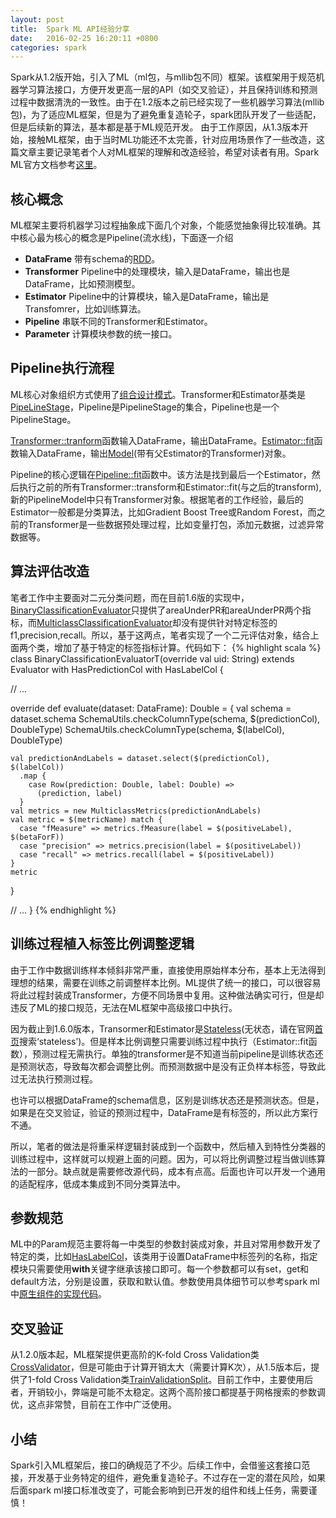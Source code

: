 ```yaml
---
layout: post
title:  Spark ML API经验分享
date:   2016-02-25 16:20:11 +0800
categories: spark
---
```


Spark从1.2版开始，引入了ML（ml包，与mllib包不同）框架。该框架用于规范机器学习算法接口，方便开发更高一层的API（如交叉验证），并且保持训练和预测过程中数据清洗的一致性。由于在1.2版本之前已经实现了一些机器学习算法(mllib包)，为了适应ML框架，但是为了避免重复造轮子，spark团队开发了一些适配，但是后续新的算法，基本都是基于ML规范开发。
由于工作原因，从1.3版本开始，接触ML框架，由于当时ML功能还不太完善，针对应用场景作了一些改造，这篇文章主要记录笔者个人对ML框架的理解和改造经验，希望对读者有用。Spark ML官方文档参考[这里](http://spark.apache.org/docs/latest/ml-guide.html)。

## 核心概念
ML框架主要将机器学习过程抽象成下面几个对象，个能感觉抽象得比较准确。其中核心最为核心的概念是Pipeline(流水线)，下面逐一介绍

* **DataFrame** 带有schema的[RDD](http://spark.apache.org/docs/latest/programming-guide.html#resilient-distributed-datasets-rdds)。 
* **Transformer** Pipeline中的处理模块，输入是DataFrame，输出也是DataFrame，比如预测模型。
* **Estimator** Pipeline中的计算模块，输入是DataFrame，输出是Transfomrer，比如训练算法。
* **Pipeline** 串联不同的Transformer和Estimator。
* **Parameter** 计算模块参数的统一接口。


## Pipeline执行流程

ML核心对象组织方式使用了[组合设计模式](https://en.wikipedia.org/wiki/Composite_pattern)。Transformer和Estimator基类是[PipeLineStage](https://github.com/apache/spark/blob/branch-1.6/mllib/src/main/scala/org/apache/spark/ml/Pipeline.scala#L43)，Pipeline是PipelineStage的集合，Pipeline也是一个PipelineStage。

[Transformer::tranform](https://github.com/apache/spark/blob/branch-1.6/mllib/src/main/scala/org/apache/spark/ml/Transformer.scala#L68)函数输入DataFrame，输出DataFrame。[Estimator::fit](https://github.com/apache/spark/blob/branch-1.6/mllib/src/main/scala/org/apache/spark/ml/Estimator.scala#L65)函数输入DataFrame，输出[Model](https://github.com/apache/spark/blob/branch-1.6/mllib/src/main/scala/org/apache/spark/ml/Model.scala#L30)(带有父Estimator的Transformer)对象。

Pipeline的核心逻辑在[Pipeline::fit](https://github.com/apache/spark/blob/branch-1.6/mllib/src/main/scala/org/apache/spark/ml/Pipeline.scala#L126)函数中。该方法是找到最后一个Estimator，然后执行之前的所有Transformer::transform和Estimator::fit(与之后的transform),新的PipelineModel中只有Transformer对象。根据笔者的工作经验，最后的Estimator一般都是分类算法，比如Gradient Boost Tree或Random Forest，而之前的Transformer是一些数据预处理过程，比如变量打包，添加元数据，过滤异常数据等。

## 算法评估改造
笔者工作中主要面对二元分类问题，而在目前1.6版的实现中，[BinaryClassificationEvaluator](https://github.com/apache/spark/blob/branch-1.6/mllib/src/main/scala/org/apache/spark/ml/evaluation/BinaryClassificationEvaluator.scala)只提供了areaUnderPR和areaUnderPR两个指标，而[MulticlassClassificationEvaluator](https://github.com/apache/spark/blob/branch-1.6/mllib/src/main/scala/org/apache/spark/ml/evaluation/MulticlassClassificationEvaluator.scala)却没有提供针对特定标签的f1,precision,recall。所以，基于这两点，笔者实现了一个二元评估对象，结合上面两个类，增加了基于特定的标签指标计算。代码如下：
{% highlight scala %}
class BinaryClassificationEvaluatorT(override val uid: String)
  extends Evaluator with HasPredictionCol with HasLabelCol {
  
  // ...

  override def evaluate(dataset: DataFrame): Double = {
    val schema = dataset.schema
    SchemaUtils.checkColumnType(schema, $(predictionCol), DoubleType)
    SchemaUtils.checkColumnType(schema, $(labelCol), DoubleType)

    val predictionAndLabels = dataset.select($(predictionCol), $(labelCol))
      .map {
        case Row(prediction: Double, label: Double) =>
          (prediction, label)
      }
    val metrics = new MulticlassMetrics(predictionAndLabels)
    val metric = $(metricName) match {
      case "fMeasure" => metrics.fMeasure(label = $(positiveLabel), $(betaForF))
      case "precision" => metrics.precision(label = $(positiveLabel))
      case "recall" => metrics.recall(label = $(positiveLabel))
    }
    metric
  }

   // ...
}
{% endhighlight %}

## 训练过程植入标签比例调整逻辑
由于工作中数据训练样本倾斜非常严重，直接使用原始样本分布，基本上无法得到理想的结果，需要在训练之前调整样本比例。ML提供了统一的接口，可以很容易将此过程封装成Transformer，方便不同场景中复用。这种做法确实可行，但是却违反了ML的接口规范，无法在ML框架中高级接口中执行。

因为截止到1.6.0版本，Transormer和Estimator是[Stateless](http://spark.apache.org/docs/1.6.0/ml-guide.html#properties-of-pipeline-components)(无状态，请在官网[首页](http://spark.apache.org/docs/1.6.0/ml-guide.html#properties-of-pipeline-components)搜索‘stateless’)。但是样本比例调整只需要训练过程中执行（Estimator::fit函数），预测过程无需执行。单独的transformer是不知道当前pipeline是训练状态还是预测状态，导致每次都会调整比例。而预测数据中是没有正负样本标签，导致此过无法执行预测过程。

也许可以根据DataFrame的schema信息，区别是训练状态还是预测状态。但是，如果是在交叉验证，验证的预测过程中，DataFrame是有标签的，所以此方案行不通。


所以，笔者的做法是将重采样逻辑封装成到一个函数中，然后植入到特性分类器的训练过程中，这样就可以规避上面的问题。因为，可以将比例调整过程当做训练算法的一部分。缺点就是需要修改源代码，成本有点高。后面也许可以开发一个通用的适配程序，低成本集成到不同分类算法中。

## 参数规范
ML中的Param规范主要将每一中类型的参数封装成对象，并且对常用参数开发了特定的类，比如[HasLabelCol](https://github.com/apache/spark/blob/branch-1.6/mllib/src/main/scala/org/apache/spark/ml/param/shared/sharedParams.scala#L76)，该类用于设置DataFrame中标签列的名称，指定模块只需要使用**with**关键字继承该接口即可。每一个参数都可以有set，get和default方法，分别是设置，获取和默认值。参数使用具体细节可以参考spark ml中[原生组件的实现代码](https://github.com/apache/spark/tree/branch-1.6/mllib/src/main/scala/org/apache/spark/ml/feature)。

## 交叉验证
从1.2.0版本起，ML框架提供更高阶的K-fold Cross Validation类[CrossValidator](https://github.com/apache/spark/blob/branch-1.5/mllib/src/main/scala/org/apache/spark/ml/tuning/CrossValidator.scala)，但是可能由于计算开销太大（需要计算K次），从1.5版本后，提供了1-fold Cross Validation类[TrainValidationSplit](https://github.com/apache/spark/blob/branch-1.5/mllib/src/main/scala/org/apache/spark/ml/tuning/TrainValidationSplit.scala)。目前工作中，主要使用后者，开销较小，弊端是可能不太稳定。这两个高阶接口都提基于网格搜索的参数调优，这点非常赞，目前在工作中广泛使用。

## 小结
Spark引入ML框架后，接口的确规范了不少。后续工作中，会借鉴这套接口范接，开发基于业务特定的组件，避免重复造轮子。不过存在一定的潜在风险，如果后面spark ml接口标准改变了，可能会影响到已开发的组件和线上任务，需要谨慎！


 